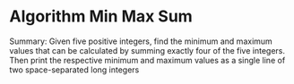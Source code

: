 # Algorithm Min Max Sum

Summary: Given five positive integers, find the minimum and maximum values that can be calculated by summing exactly four of the five integers. Then print the respective minimum and maximum values as a single line of two space-separated long integers